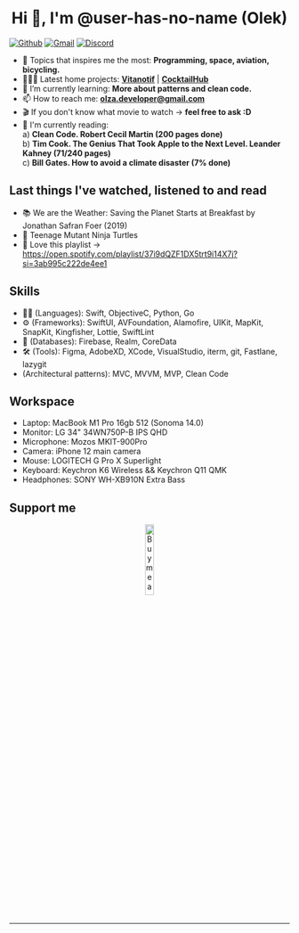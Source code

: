
<h1 align="center">Hi 👋, I'm @user-has-no-name (Olek) </h1>

[![Github](https://img.shields.io/badge/-Github-000?style=flat&logo=Github&logoColor=white)](https://github.com/user-has-no-name)
[![Gmail](https://img.shields.io/badge/-Gmail-c14438?style=flat&logo=Gmail&logoColor=white)](mailto:zavazhenski@gmail.com)
[![Discord](https://img.shields.io/badge/Discord-7289DA?style=flat&logo=discord&logoColor=white)](https://discordapp.com/users/215762051153395713)


- 👀 Topics that inspires me the most: **Programming, space, aviation, bicycling.**
- 👨🏽‍💻 Latest home projects: **[Vitanotif](https://apps.apple.com/us/app/vitanotif/id1627758080?platform=iphone)** | **[CocktailHub](https://apps.apple.com/pl/app/cocktailhub/id6450275327?platform=iphone)** 
- 🌱 I’m currently learning: **More about patterns and clean code.**
- 📫 How to reach me: **olza.developer@gmail.com**
- 🎬 If you don't know what movie to watch -> **feel free to ask :D**
- 📖 I'm currently reading: <br /> 
     a) **Clean Code. Robert Cecil Martin (200 pages done)** <br /> 
     b) **Tim Cook. The Genius That Took Apple to the Next Level. Leander Kahney (71/240 pages)**<br /> 
     c) **Bill Gates. How to avoid a climate disaster (7% done)**<br /> 

## Last things I've watched, listened to and read 
- 📚 We are the Weather: Saving the Planet Starts at Breakfast by Jonathan Safran Foer (2019) 
- 🍿 Teenage Mutant Ninja Turtles
- 🎵 Love this playlist -> https://open.spotify.com/playlist/37i9dQZF1DX5trt9i14X7j?si=3ab995c222de4ee1


## Skills
- 👨‍💻 (Languages): Swift, ObjectiveC, Python, Go
- ⚙️ (Frameworks): SwiftUI, AVFoundation, Alamofire, UIKit, MapKit, SnapKit, Kingfisher, Lottie, SwiftLint
- 💽 (Databases): Firebase, Realm, CoreData
- 🛠 (Tools): Figma, AdobeXD, XCode, VisualStudio, iterm, git, Fastlane, lazygit
- (Architectural patterns): MVC, MVVM, MVP, Clean Code


## Workspace
- Laptop: MacBook M1 Pro 16gb 512 (Sonoma 14.0)
- Monitor: LG 34" 34WN750P-B IPS QHD
- Microphone: Mozos MKIT-900Pro
- Camera: iPhone 12 main camera
- Mouse: LOGITECH G Pro X Superlight
- Keyboard: Keychron K6 Wireless && Keychron Q11 QMK
- Headphones: SONY WH-XB910N Extra Bass


## Support me
<!-- Your support, if you have it 
@onimur created this image, feel free to use it. 
-->
<p align="center">
  <a href="https://www.buymeacoffee.com/olza" target="_blank">
      <img width="18%" alt="Buy me a coffee" src="https://raw.githubusercontent.com/onimur/.github/master/.resources/support-buy-coffee.png"/>
  </a>
</p>

---
